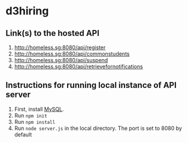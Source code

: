 # d3hiring

## Link(s) to the hosted API

1. http://homeless.sg:8080/api/register
2. http://homeless.sg:8080/api/commonstudents
3. http://homeless.sg:8080/api/suspend
4. http://homeless.sg:8080/api/retrievefornotifications

## Instructions for running local instance of API server
1. First, install [MySQL](https://dev.mysql.com/downloads/mysql/).
2. Run `npm init`
3. Run `npm install`
4. Run `node server.js` in the local directory. The port is set to 8080 by default

